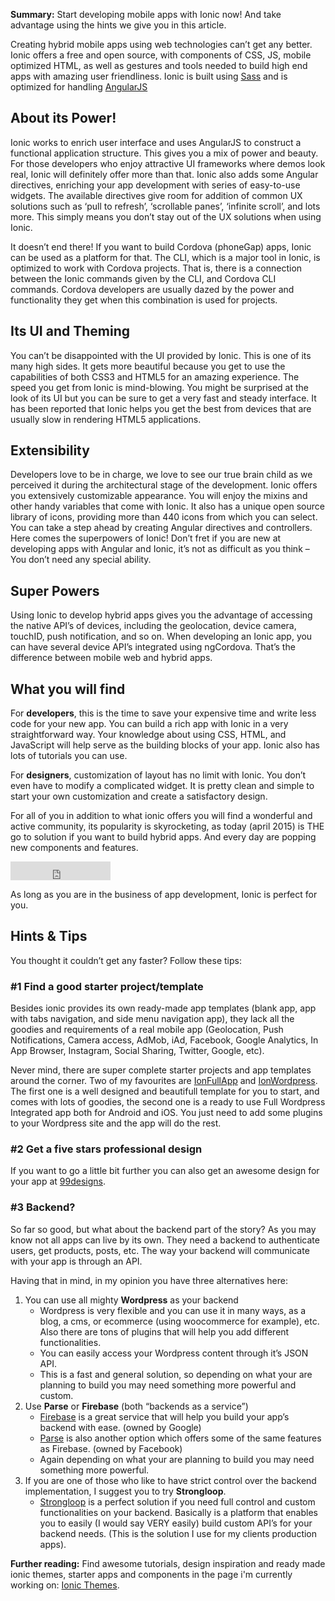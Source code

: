 **Summary:** Start developing mobile apps with Ionic now! And take advantage using the hints we give you in this article.
 
Creating hybrid mobile apps using web technologies can’t get any better. Ionic offers a free and open source, with components of CSS, JS, mobile optimized HTML, as well as gestures and tools needed to build high end apps with amazing user friendliness. Ionic is built using [Sass](http://sass-lang.com/) and is optimized for handling [AngularJS](http://angularjs.org/)

## <a name="ionic-power">About its Power!</a>

Ionic works to enrich user interface and uses AngularJS to construct a functional application structure. This gives you a mix of power and beauty. For those developers who enjoy attractive UI frameworks where demos look real, Ionic will definitely offer more than that. Ionic also adds some Angular directives, enriching your app development with series of easy-to-use widgets. The available directives give room for addition of common UX solutions such as ‘pull to refresh’, ‘scrollable panes’, ‘infinite scroll’, and lots more. This simply means you don’t stay out of the UX solutions when using Ionic.

It doesn’t end there! If you want to build Cordova (phoneGap) apps, Ionic can be used as a platform for that. The CLI, which is a major tool in Ionic, is optimized to work with Cordova projects. That is, there is a connection between the Ionic commands given by the CLI, and Cordova CLI commands. Cordova developers are usually dazed by the power and functionality they get when this combination is used for projects.

## <a name="ionic-ui-and-theming">Its UI and Theming</a>
You can’t be disappointed with the UI provided by Ionic. This is one of its many high sides. It gets more beautiful because you get to use the capabilities of both CSS3 and HTML5 for an amazing experience. The speed you get from Ionic is mind-blowing. You might be surprised at the look of its UI but you can be sure to get a very fast and steady interface. It has been reported that Ionic helps you get the best from devices that are usually slow in rendering HTML5 applications.

## <a name="ionic-extensibility">Extensibility</a>
Developers love to be in charge, we love to see our true brain child as we perceived it during the architectural stage of the development. Ionic offers you extensively customizable appearance. You will enjoy the mixins and other handy variables that come with Ionic. It also has a unique open source library of icons, providing more than 440 icons from which you can select. You can take a step ahead by creating Angular directives and controllers. Here comes the superpowers of Ionic! Don’t fret if you are new at developing apps with Angular and Ionic, it’s not as difficult as you think – You don’t need any special ability.

## <a name="ionic-super-powers">Super Powers</a>
Using Ionic to develop hybrid apps gives you the advantage of accessing the native API’s of devices, including the geolocation, device camera, touchID, push notification, and so on. When developing an Ionic app, you can have several device API’s integrated using ngCordova. That’s the difference between mobile web and hybrid apps.

## <a name="what-you-will-find-using-ionic">What you will find</a>
For **developers**, this is the time to save your expensive time and write less code for your new app. You can build a rich app with Ionic in a very straightforward way. Your knowledge about using CSS, HTML, and JavaScript will help serve as the building blocks of your app. Ionic also has lots of tutorials you can use.
 
For **designers**, customization of layout has no limit with Ionic. You don’t even have to modify a complicated widget. It is pretty clean and simple to start your own customization and create a satisfactory design.

For all of you in addition to what ionic offers you will find a wonderful and active community, its popularity is skyrocketing, as today (april 2015) is THE go to solution if you want to build hybrid apps. And every day are popping new components and features.

<iframe src="https://ghbtns.com/github-btn.html?user=driftyco&repo=ionic
&type=star&count=true&size=large" frameborder="0" scrolling="0" width="160px" height="30px"></iframe>

As long as you are in the business of app development, Ionic is perfect for you.

## <a name="ionic-hints-and-tips">Hints & Tips</a>
You thought it couldn’t get any faster? Follow these tips:

### \#1 Find a good starter project/template
Besides ionic provides its own ready-made app templates (blank app, app with tabs navigation, and side menu navigation app), they lack all the goodies and requirements of a real mobile app (Geolocation, Push Notifications, Camera access, AdMob, iAd, Facebook, Google Analytics, In App Browser, Instagram, Social Sharing, Twitter, Google, etc).

Never mind, there are super complete starter projects and app templates around the corner. 
Two of my favourites are [IonFullApp](http://bit.ly/ionFullApp) and [IonWordpress](http://bit.ly/ionWordpress). The first one is a well designed and beautifull template for you to start, and comes with lots of goodies, the second one is a ready to use Full Wordpress Integrated app both for Android and iOS. You just need to add some plugins to your Wordpress site and the app will do the rest.

### \#2 Get a five stars professional design
If you want to go a little bit further you can also get an awesome design for your app at [99designs](http://bit.ly/1FeF9ie).

### \#3 Backend?
So far so good, but what about the backend part of the story? As you may know not all apps can live by its own. They need a backend to authenticate users, get products, posts, etc. The way your backend will communicate with your app is through an API.

Having that in mind, in my opinion you have three alternatives here:

1. You can use all mighty **Wordpress** as your backend
    - Wordpress is very flexible and you can use it in many ways, as a blog, a cms, or ecommerce (using woocommerce for example), etc. Also there are tons of plugins that will help you add different functionalities.
    - You can easily access your Wordpress content through it’s JSON API.
    - This is a fast and general solution, so depending on what your are planning to build you may need something more powerful and custom.
2. Use **Parse** or **Firebase** (both “backends as a service”)
    - [Firebase](http://bit.ly/1yQrm02) is a great service that will help you build your app’s backend with ease. (owned by Google)
    - [Parse](http://bit.ly/1QjZyGS) is also another option which offers some of the same features as Firebase. (owned by Facebook)
    - Again depending on what your are planning to build you may need something more powerful.
3. If you are one of those who like to have strict control over the backend implementation, I suggest you to try **Strongloop**.
    - [Strongloop](http://bit.ly/1d0A2Y0) is a perfect solution if you need full control and custom functionalities on your backend. Basically is a platform that enables you to easily (I would say VERY easily) build custom API’s for your backend needs. (This is the solution I use for my clients production apps).

**Further reading:** Find awesome tutorials, design inspiration and ready made ionic themes, starter apps and components in the page i'm currently working on: [Ionic Themes](https://ionicthemes.com).
